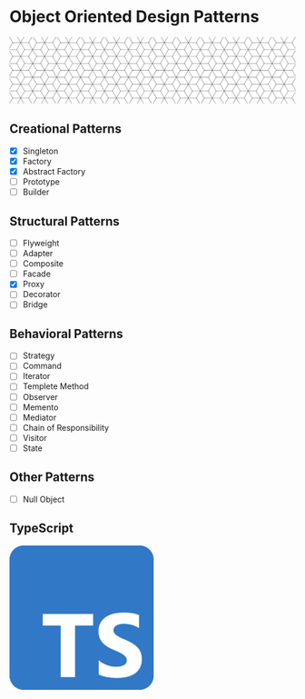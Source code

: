 # Object Oriented Design Patterns

![](readme-res/pattern.png "Design Pattern")

## Creational Patterns
- [x] Singleton
- [x] Factory
- [x] Abstract Factory
- [ ] Prototype
- [ ] Builder

## Structural Patterns
- [ ] Flyweight
- [ ] Adapter
- [ ] Composite
- [ ] Facade
- [x] Proxy
- [ ] Decorator
- [ ] Bridge

## Behavioral Patterns
- [ ] Strategy
- [ ] Command
- [ ] Iterator
- [ ] Templete Method
- [ ] Observer
- [ ] Memento
- [ ] Mediator
- [ ] Chain of Responsibility
- [ ] Visitor
- [ ] State

## Other Patterns
- [ ] Null Object

## TypeScript

[![](readme-res/ts.png "TypeScript")](https://www.typescriptlang.org/)